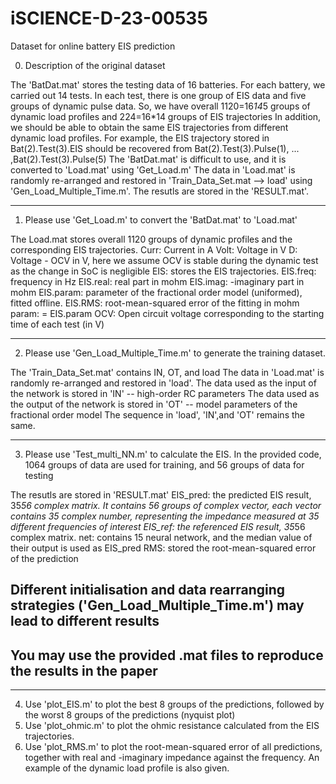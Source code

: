 # iSCIENCE-D-23-00535
Dataset for online battery EIS prediction

0. Description of the original dataset

The 'BatDat.mat' stores the testing data of 16 batteries.
    For each battery, we carried out 14 tests.
    In each test, there is one group of EIS data and five groups of dynamic pulse data.
    So, we have overall 1120=16*14*5 groups of dynamic load profiles and 224=16*14 groups of EIS trajectories
    In addition, we should be able to obtain the same EIS trajectories from different dynamic load profiles.
    For example, the EIS trajectory stored in Bat(2).Test(3).EIS should be recovered from Bat(2).Test(3).Pulse(1), ... ,Bat(2).Test(3).Pulse(5)
The 'BatDat.mat' is difficult to use, and it is converted to 'Load.mat' using 'Get_Load.m'
The data in 'Load.mat' is randomly re-arranged and restored in 'Train_Data_Set.mat --> load' using 'Gen_Load_Multiple_Time.m'.
The resutls are stored in the 'RESULT.mat'.

***********************************************************
1. Please use 'Get_Load.m' to convert the 'BatDat.mat' to 'Load.mat'

The Load.mat stores overall 1120 groups of dynamic profiles and the corresponding EIS trajectories.
    Curr: Current in A
    Volt: Voltage in V
    D: Voltage - OCV in V, here we assume OCV is stable during the dynamic test as the change in SoC is negligible
    EIS: stores the EIS trajectories. 
        EIS.freq: frequency in Hz
        EIS.real: real part in mohm
        EIS.imag: -imaginary part in mohm
        EIS.param: parameter of the fractional order model (uniformed), fitted offline.
        EIS.RMS: root-mean-squared error of the fitting in mohm
    param: = EIS.param
    OCV: Open circuit voltage corresponding to the starting time of each test (in V)

***********************************************************
2. Please use 'Gen_Load_Multiple_Time.m' to generate the training dataset.

The 'Train_Data_Set.mat' contains IN, OT, and load
The data in 'Load.mat' is randomly re-arranged and restored in 'load'.
The data used as the input of the network is stored in 'IN' -- high-order RC parameters
The data used as the output of the network is stored in 'OT' -- model parameters of the fractional order model
The sequence in 'load', 'IN',and 'OT' remains the same.

***********************************************************
3. Please use 'Test_multi_NN.m' to calculate the EIS. In the provided code, 1064 groups of data are used for training, and 56 groups of data for testing

The resutls are stored in 'RESULT.mat'
    EIS_pred: the predicted EIS result, 35*56 complex matrix. It contains 56 groups of complex vector, each vector contains 35 complex number, representing the impedance measured at 35 different frequencies of interest 
    EIS_ref: the referenced EIS result, 35*56 complex matrix.
    net: contains 15 neural network, and the median value of their output is used as EIS_pred
    RMS: stored the root-mean-squared error of the prediction

## Different initialisation and data rearranging strategies ('Gen_Load_Multiple_Time.m') may lead to different results ##
## You may use the provided .mat files to reproduce the results in the paper ##

***********************************************************
4. Use 'plot_EIS.m' to plot the best 8 groups of the predictions, followed by the worst 8 groups of the predictions (nyquist plot)
5. Use 'plot_ohmic.m' to plot the ohmic resistance calculated from the EIS trajectories.
6. Use 'plot_RMS.m' to plot the root-mean-squared error of all predictions, together with real and -imaginary impedance against the frequency. An example of the dynamic load profile is also given.




















